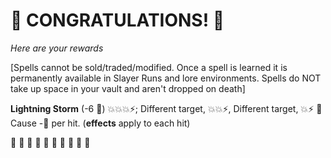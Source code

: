 # :sparkler: CONGRATULATIONS! :sparkler: 
*Here are your rewards*

[Spells cannot be sold/traded/modified. Once a spell is learned it is permanently available in Slayer Runs and lore environments. Spells do NOT take up space in your vault and aren't dropped on death]

**Lightning Storm** (-6 🔷) 💥💥💥⚡; Different target, 💥💥⚡, Different target, 💥⚡ 🔀 Cause -🔷 per hit. (__effects__ apply to each hit)

:sparkler: :sparkler: :sparkler: :sparkler: :sparkler: :sparkler: :sparkler: :sparkler: :sparkler: :sparkler: 
